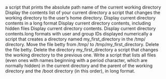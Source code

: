 a script that prints the absolute path name of the current working directory
Display the contents list of your current directory
 a script that changes the working directory to the user’s home directory.
Display current directory contents in a long format
Display current directory contents, including hidden files
Display current directory contents.
Display current directory contents.long formats with user and group IDs displayed numerically
 a script that creates a directory named my_first_directory in the /tmp/ directory.
Move the file betty from /tmp/ to /tmp/my_first_directory.
Delete the file betty.
Delete the directory my_first_directory
 a script that changes the working directory to the previous one.
Write a script that lists all files (even ones with names beginning with a period character, which are normally hidden) in the current directory and the parent of the working directory and the /boot directory (in this order), in long format.
